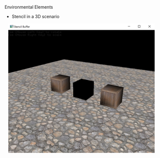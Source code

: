 Environmental Elements

* Stencil in a 3D scenario

<p align="center">
  <img src="screen_s3d.png" width="480"/>
</p>
